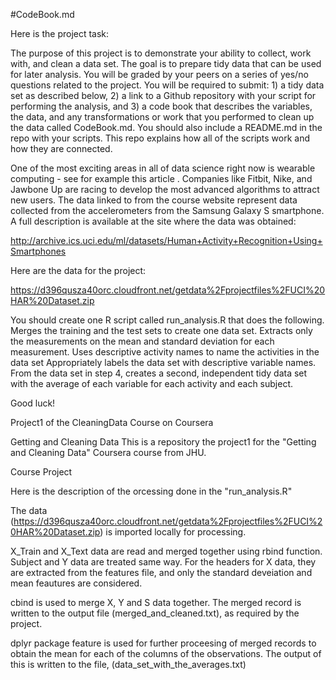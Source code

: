 #CodeBook.md

Here is the project task:

The purpose of this project is to demonstrate your ability to collect, work with, and clean a data set. The goal is to prepare tidy data that can be used for later analysis. You will be graded by your peers on a series of yes/no questions related to the project. You will be required to submit: 1) a tidy data set as described below, 2) a link to a Github repository with your script for performing the analysis, and 3) a code book that describes the variables, the data, and any transformations or work that you performed to clean up the data called CodeBook.md. You should also include a README.md in the repo with your scripts. This repo explains how all of the scripts work and how they are connected.  

One of the most exciting areas in all of data science right now is wearable computing - see for example this article . Companies like Fitbit, Nike, and Jawbone Up are racing to develop the most advanced algorithms to attract new users. The data linked to from the course website represent data collected from the accelerometers from the Samsung Galaxy S smartphone. A full description is available at the site where the data was obtained: 

http://archive.ics.uci.edu/ml/datasets/Human+Activity+Recognition+Using+Smartphones 

Here are the data for the project: 

https://d396qusza40orc.cloudfront.net/getdata%2Fprojectfiles%2FUCI%20HAR%20Dataset.zip 

 You should create one R script called run_analysis.R that does the following. 
Merges the training and the test sets to create one data set.
Extracts only the measurements on the mean and standard deviation for each measurement. 
Uses descriptive activity names to name the activities in the data set
Appropriately labels the data set with descriptive variable names. 
From the data set in step 4, creates a second, independent tidy data set with the average of each variable for each activity and each subject.

Good luck!


Project1 of the CleaningData Course on Coursera

Getting and Cleaning Data This is a repository the project1 for the "Getting and Cleaning Data" Coursera course from JHU.

Course Project

Here is the description of the orcessing done in the "run_analysis.R"

The data (https://d396qusza40orc.cloudfront.net/getdata%2Fprojectfiles%2FUCI%20HAR%20Dataset.zip) is imported locally for processing. 

X_Train and X_Text data are read and merged together using rbind function. Subject and Y data are treated same way. For the headers for X data, they are extracted from the features file, and only the standard deveiation and mean feautures are considered.

cbind is used to merge X, Y and S data together. The merged record is written to the output file (merged_and_cleaned.txt), as required by the project.

dplyr package feature is used for further proceesing of merged records to obtain the mean for each of the columns of the observations. The output of this is written to the file, (data_set_with_the_averages.txt)
